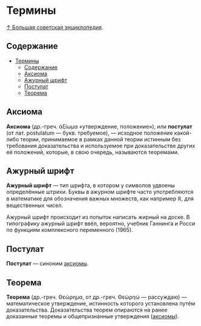 # Термины

[↑ Большая советская энциклопедия](https://bse.slovaronline.com).

## Содержание

- [Термины](#термины)
  - [Содержание](#содержание)
  - [Аксиома](#аксиома)
  - [Ажурный шрифт](#ажурный-шрифт)
  - [Постулат](#постулат)
  - [Теорема](#теорема)

## Аксиома

**Аксиома** (др.-греч. ἀξίωμα «утверждение, положение»), или **постулат** (от лат. postulatum — букв. требуемое), — исходное положение какой-либо теории, принимаемое в рамках данной теории истинным без требования доказательства и используемое при доказательстве других её положений, которые, в свою очередь, называются теоремами.

## Ажурный шрифт

**Ажурный шрифт** — тип шрифта, в котором у символов удвоены определённые штрихи. Буквы в ажурном шрифте часто употребляются в математике для обозначения важных множеств, как например $\mathbb{R}$, для вещественных чисел.

Ажурный шрифт происходит из попыток написать жирный на доске. В типографику ажурный шрифт ввёл, вероятно, учебник Ганнинга и Росси по функциям комплексного переменного (1965).

## Постулат

**Постулат** — синоним [аксиомы](#аксиома).

## Теорема

**Теорема** (др.-греч. Θεώρημα, от др.-греч. Θεώρηώ — рассуждаю) — математическое утверждение, истинность которого установлена путём доказательства. Доказательства теорем опираются на ранее доказанные теоремы и общепризнанные утверждения ([аксиомы](#аксиома)).
